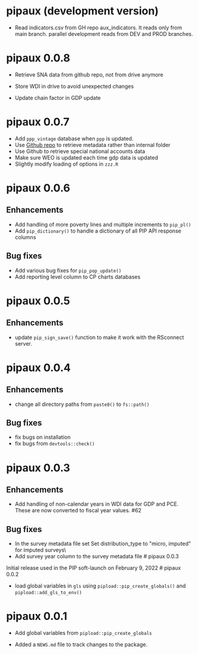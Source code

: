 # pipaux (development version)

- Read indicators.csv from GH repo aux_indicators. It reads only from main branch. parallel development reads from DEV and PROD branches.

# pipaux 0.0.8

-   Retrieve SNA data from github repo, not from drive anymore

-   Store WDI in drive to avoid unexpected changes

-   Update chain factor in GDP update

# pipaux 0.0.7

-   Add `ppp_vintage` database when `ppp` is updated.
-   Use [Github repo](https://github.com/PIP-Technical-Team/pip-metadata) to
    retrieve metadata rather than internal folder
-   Use Github to retrieve special national accounts data
-   Make sure WEO is updated each time gdp data is updated
-   Slightly modify loading of options in `zzz.R`

# pipaux 0.0.6

## Enhancements

-   Add handling of more poverty lines and multiple increments to `pip_pl()`
-   Add `pip_dictionary()` to handle a dictionary of all PIP API response
    columns

## Bug fixes

-   Add various bug fixes for `pip_pop_update()`
-   Add reporting level column to CP charts databases

# pipaux 0.0.5

## Enhancements

-   update `pip_sign_save()` function to make it work with the RSconnect server.

# pipaux 0.0.4

## Enhancements

-   change all directory paths from `paste0()` to `fs::path()`

## Bug fixes

-   fix bugs on installation
-   fix bugs from `devtools::check()`

# pipaux 0.0.3

## Enhancements

-   Add handling of non-calendar years in WDI data for GDP and PCE. These are
    now converted to fiscal year values. #62

## Bug fixes

-   In the survey metadata file set Set distribution_type to "micro, imputed"
    for imputed surveys\
-   Add survey year column to the survey metadata file \# pipaux 0.0.3

Initial release used in the PIP soft-launch on February 9, 2022 \# pipaux 0.0.2

-   load global variables in `gls` using `pipload::pip_create_globals()` and
    `pipload::add_gls_to_env()`

# pipaux 0.0.1

-   Add global variables from `pipload::pip_create_globals`

-   Added a `NEWS.md` file to track changes to the package.

